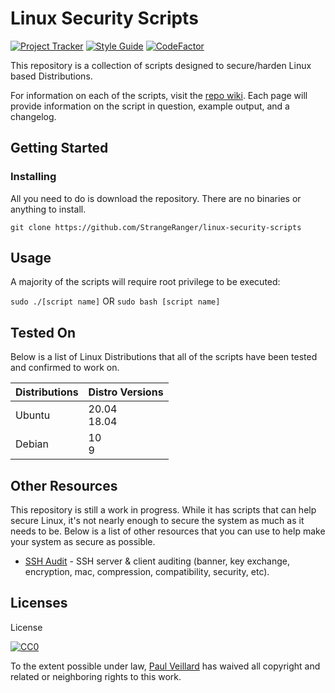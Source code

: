 # Linux Security Scripts

<!-- Active status commented out
[![Project Status: Active – The project has reached a stable, usable state and is being actively developed.](https://www.repostatus.org/badges/latest/active.svg)](https://www.repostatus.org/#active)
-->

[![Project Tracker](https://img.shields.io/badge/repo%20status-Project%20Tracker-lightgrey)](https://randomserver.xyz/project-tracker.html#linux-security-scripts)
[![Style Guide](https://img.shields.io/badge/code%20style-Style%20Guide-blueviolet)](https://github.com/StrangeRanger/bash-style-guide)
[![CodeFactor](https://www.codefactor.io/repository/github/strangeranger/linux-security-scripts/badge)](https://www.codefactor.io/repository/github/strangeranger/linux-security-scripts)

This repository is a collection of scripts designed to secure/harden Linux based Distributions.

For information on each of the scripts, visit the [repo wiki](https://github.com/StrangeRanger/linux-security-scripts/wiki). Each page will provide information on the script in question, example output, and a changelog.

## Getting Started

### Installing

All you need to do is download the repository. There are no binaries or anything to install.

`git clone https://github.com/StrangeRanger/linux-security-scripts`

## Usage

A majority of the scripts will require root privilege to be executed:

`sudo ./[script name]` OR `sudo bash [script name]`

## Tested On

Below is a list of Linux Distributions that all of the scripts have been tested and confirmed to work on.

| Distributions | Distro Versions |
| ------------- | --------------- |
| Ubuntu        | 20.04<br>18.04  |
| Debian        | 10<br>9         |

## Other Resources

This repository is still a work in progress. While it has scripts that can help secure Linux, it's not nearly enough to secure the system as much as it needs to be. Below is a list of other resources that you can use to help make your system as secure as possible.

- [SSH Audit](https://github.com/jtesta/ssh-audit) - SSH server & client auditing (banner, key exchange, encryption, mac, compression, compatibility, security, etc).


## Licenses
License

[![CC0](http://i.creativecommons.org/p/zero/1.0/88x31.png)](http://creativecommons.org/publicdomain/zero/1.0/)

To the extent possible under law, [Paul Veillard](https://github.com/paulveillard/) has waived all copyright and related or neighboring rights to this work.
